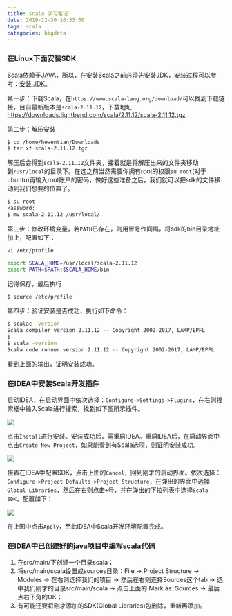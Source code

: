 ```yaml
---
title: scala 学习笔记
date: 2019-12-30 10:33:00
tags: scala
categories: bigdata
---
```


### 在Linux下面安装SDK
Scala依赖于JAVA，所以，在安装Scala之前必须先安装JDK，安装过程可以参考：[安装 JDK][link_id_install-jdk]。

第一步：下载Scala，在`https://www.scala-lang.org/download/`可以找到下载链接，目前最新版本是`scala-2.11.12`，下载地址：
https://downloads.lightbend.com/scala/2.11.12/scala-2.11.12.tgz

第二步：解压安装
``` bash
$ cd /home/hewentian/Downloads
$ tar xf scala-2.11.12.tgz
```
解压后会得到`scala-2.11.12`文件夹，接着就是将解压出来的文件夹移动到`/usr/local`的目录下。在这之前当然需要你拥有root的权限`su root`(对于ubuntu)再输入root账户的密码，做好这些准备之后，我们就可以把sdk的文件移动到我们想要的位置了。
``` bash
$ su root
Password: 
$ mv scala-2.11.12 /usr/local/
```

第三步：修改环境变量，若`PATH`已存在，则用冒号作间隔，将sdk的bin目录地址加上，配置如下：
``` bash
vi /etc/profile 

export SCALA_HOME=/usr/local/scala-2.11.12
export PATH=$PATH:$SCALA_HOME/bin
```

记得保存，最后执行
``` bash 
$ source /etc/profile
```

第四步：验证安装是否成功，执行如下命令：
``` bash 
$ scalac -version
Scala compiler version 2.11.12 -- Copyright 2002-2017, LAMP/EPFL
$
$ scala -version
Scala code runner version 2.11.12 -- Copyright 2002-2017, LAMP/EPFL
```

看到上面的输出，证明安装成功。


### 在IDEA中安装Scala开发插件
启动IDEA，在启动界面中依次选择：`Configure->Settings->Plugins`，在右则搜索框中输入Scala进行搜索，找到如下图所示插件。

![](/img/scala-1.png "")

点击`Install`进行安装。安装成功后，需重启IDEA。重启IDEA后，在启动界面中点击`Create New Project`，如果能看到有Scala选项，则证明安装成功。

![](/img/scala-2.png "")

接着在IDEA中配置SDK，点击上图的`Cancel`，回到刚才的启动界面。依次选择：`Configure->Project Defaults->Project Structure`，在弹出的界面中选择`Global Libraries`，然后在右则点击`+`号，并在弹出的下拉列表中选择`Scala SDK`，配置如下：

![](/img/scala-3.png "")

在上图中点击`Apply`，至此IDEA中Scala开发环境配置完成。


### 在IDEA中已创建好的java项目中编写scala代码
1. 在src/main/下创建一个目录scala；
2. 将src/main/scala设置成sources目录：File -> Project Structure -> Modules -> 在右则选择我们的项目 -> 然后在右则选择Sources这个tab -> 选中我们刚才的目录src/main/scala -> 点击上面的 Mark as: Sources -> 最后点右下角的OK；
3. 有可能还要将刚才添加的SDK(Global Libraries)包删除，重新再添加。

[link_id_install-jdk]: ../../../../2017/12/08/install-jdk/

